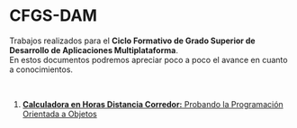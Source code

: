 # CFGS-DAM
<p>Trabajos realizados para el <b>Ciclo Formativo de Grado Superior de Desarrollo de Aplicaciones Multiplataforma</b>. </br>
En estos documentos podremos apreciar poco a poco el avance en cuanto a conocimientos.</p>
</br>
<ol>
  <li><a href="TiempoCorredor.zip" target="_blank"><b>Calculadora en Horas Distancia Corredor:</b> Probando la Programación Orientada a Objetos</a></li>

</ol>
